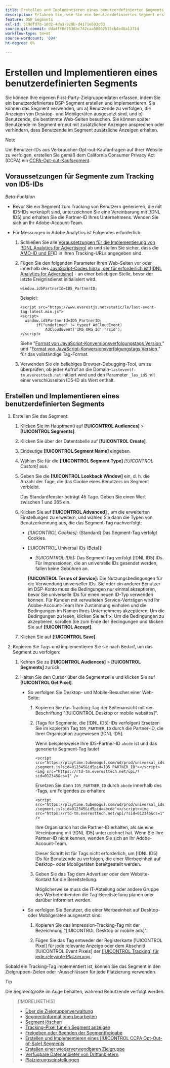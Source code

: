 ```yaml
---
title: Erstellen und Implementieren eines benutzerdefinierten Segments
description: Erfahren Sie, wie Sie ein benutzerdefiniertes Segment erstellen und implementieren, um Benutzer zu verfolgen, die Anzeigen oder Benutzern ausgesetzt sind, die Ihre Web-Seiten besuchen.
feature: DSP Segments
exl-id: 3190fd78-18d2-4da3-920b-d4171e693c03
source-git-commit: dda4ff8e7538bc742caa50862575cb4e46a1371d
workflow-type: tm+mt
source-wordcount: '694'
ht-degree: 0%

---
```


# Erstellen und Implementieren eines benutzerdefinierten Segments

Sie können Ihre eigenen First-Party-Zielgruppendaten erfassen, indem Sie ein benutzerdefiniertes DSP-Segment erstellen und implementieren. Sie können das Segment verwenden, um a) Benutzende zu verfolgen, die Anzeigen von Desktop- und Mobilgeräten ausgesetzt sind, und b) Benutzende, die bestimmte Web-Seiten besuchen. Sie können später Benutzende im Segment erneut mit zusätzlichen Anzeigen ansprechen oder verhindern, dass Benutzende im Segment zusätzliche Anzeigen erhalten.

>[!NOTE]
>
>Um Benutzer-IDs aus Verbraucher-Opt-out-Kaufanfragen auf Ihrer Website zu verfolgen, erstellen Sie gemäß dem California Consumer Privacy Act (CCPA) ein [CCPA-Opt-out-Kaufsegment](ccpa-opt-out-segment-create.md).

## Voraussetzungen für Segmente zum Tracking von ID5-IDs

*Beta-Funktion*

* Bevor Sie ein Segment zum Tracking von Benutzern generieren, die mit ID5-IDs verknüpft sind, unterzeichnen Sie eine Vereinbarung mit [!DNL ID5] und erhalten Sie die Partner-ID Ihres Unternehmens. Wenden Sie sich an Ihr Adobe-Account-Team.

* Für Messungen in Adobe Analytics ist Folgendes erforderlich:

   1. Schließen Sie alle [Voraussetzungen für die Implementierung von  [!DNL Analytics for Advertising]](/help/integrations/analytics/prerequisites.md) ab und stellen Sie sicher, dass die [AMO-ID und EF](/help/integrations/analytics/ids.md)ID in Ihren Tracking-URLs angegeben sind.

   1. Fügen Sie den folgenden Parameter Ihren Web-Seiten vor oder innerhalb des [JavaScript-Codes hinzu, der für erforderlich ist [!DNL Analytics for Advertising]](/help/integrations/analytics/javascript.md) - an einer beliebigen Stelle, bevor der letzte Ereignisdienst initialisiert wird.

      ```window.id5PartnerId=ID5_PartnerID;```

      Beispiel:

      ```
      <script src="https://www.everestjs.net/static/le/last-event-tag-latest.min.js">
      <script>
        window.id5PartnerId=ID5_PartnerID;
             if("undefined" != typeof AdCloudEvent)
                 AdCloudEvent('IMS ORG Id','rsid');
      </script>
      ```

      Siehe &quot;[Format von JavaScript-Konversionsverfolgungstags Version ](/help/search-social-commerce/tracking/format-conversion-tag-jsv3.md)&quot; und &quot;[Format von JavaScript-Konversionsverfolgungstags Version ](/help/search-social-commerce/tracking/format-conversion-tag-jsv2.md)&quot; für das vollständige Tag-Format.

   1. Verwenden Sie ein beliebiges Browser-Debugging-Tool, um zu überprüfen, ob jeder Aufruf an die Domain-`lasteventf-tm.everesttech.net` initiiert wird und den Parameter `_les_id5` mit einer verschlüsselten ID5-ID als Wert enthält.

## Erstellen und Implementieren eines benutzerdefinierten Segments

1. Erstellen Sie das Segment:

   1. Klicken Sie im Hauptmenü auf **[!UICONTROL Audiences]** > **[!UICONTROL Segments]**.

   1. Klicken Sie über der Datentabelle auf **[!UICONTROL Create]**.

   1. Eindeutige **[!UICONTROL Segment Name]** eingeben.

   1. Wählen Sie für die **[!UICONTROL Segment Type]** *[!UICONTROL Custom]* aus.

   1. Geben Sie die **[!UICONTROL Lookback Window]** ein, d. h. die Anzahl der Tage, die das Cookie eines Benutzers im Segment verbleibt.

      Das Standardfenster beträgt 45 Tage. Geben Sie einen Wert zwischen 1 und 365 ein.

   1. Klicken Sie auf **[!UICONTROL Advanced]** , um die erweiterten Einstellungen zu erweitern, und wählen Sie dann die Typen von Benutzerkennung aus, die das Segment-Tag nachverfolgt:

      * *[!UICONTROL Cookies]:* (Standard) Das Segment-Tag verfolgt Cookies.

      * [!UICONTROL Universal IDs (Beta)]:

         * *[!UICONTROL ID5]:* Das Segment-Tag verfolgt [!DNL ID5] IDs. Für Impressionen, die an universelle IDs gesendet werden, fallen keine Gebühren an.

        **[!UICONTROL Terms of Service]:** Die Nutzungsbedingungen für die Verwendung universeller IDs. Sie oder ein anderer Benutzer im DSP-Konto muss die Bedingungen nur einmal akzeptieren, bevor Sie universelle IDs für einen neuen ID-Typ verwenden können. Für Kunden mit verwalteten Service-Verträgen wird Ihr Adobe-Account-Team Ihre Zustimmung einholen und die Bedingungen im Namen Ihres Unternehmens akzeptieren. Um die Bedingungen zu lesen, klicken Sie auf **>**. Um die Bedingungen zu akzeptieren, scrollen Sie zum Ende der Bedingungen und klicken Sie auf **[!UICONTROL Accept]**.

   1. Klicken Sie auf **[!UICONTROL Save]**.

1. Kopieren Sie Tags und implementieren Sie sie nach Bedarf, um das Segment zu verfolgen:

   1. Kehren Sie zu **[!UICONTROL Audiences]** > **[!UICONTROL Segments]** zurück.

   1. Halten Sie den Cursor über die Segmentzeile und klicken Sie auf **[!UICONTROL Get Pixel]**.

      * So verfolgen Sie Desktop- und Mobile-Besucher einer Web-Seite:

         1. Kopieren Sie das Tracking-Tag der Seitenansicht mit der Beschriftung &quot;[!UICONTROL Desktop or mobile websites]&quot;.

         1. (Tags für Segmente, die [!DNL ID5]-IDs verfolgen) Ersetzen Sie im kopierten Tag `ID5_PARTNER_ID` durch die Partner-ID, die Ihrer Organisation zugewiesen [!DNL ID5].

            Wenn beispielsweise Ihre ID5-Partner-ID `abcde` ist und das generierte Segment-Tag lautet

            ```<script src="https://playtime.tubemogul.com/ud/prod/universal_ids/segment.js?sid=012345&id5pid=ID5_PARTNER_ID"></script><img src="https://rtd-tm.everesttech.net/upi/?sid=012345&cs=1" />```

            Ersetzen Sie dann `ID5_PARTNER_ID` durch `abcde` innerhalb des -Tags, um Folgendes zu erhalten:

            ```<script src="https://playtime.tubemogul.com/ud/prod/universal_ids/segment.js?sid=012345&id5pid=abcde"></script><img src="https://rtd-tm.everesttech.net/upi/?sid=012345&cs=1" />```

            Ihre Organisation hat die Partner-ID erhalten, als sie eine Vereinbarung mit [!DNL ID5] unterzeichnet hat. Wenn Sie Ihre Partner-ID nicht kennen, wenden Sie sich an Ihr Adobe-Account-Team.

            Dieser Schritt ist für Tags nicht erforderlich, um [!DNL ID5] IDs für Benutzende zu verfolgen, die einer Werbeeinheit auf Desktop- oder Mobilgeräten bereitgestellt werden.

         1. Geben Sie das Tag dem Advertiser oder dem Website-Kontakt für die Bereitstellung.

            Möglicherweise muss die IT-Abteilung oder andere Gruppe des Werbetreibenden die Tag-Bereitstellung planen oder darüber informiert werden.

      * So verfolgen Sie Benutzer, die einer Werbeeinheit auf Desktop- oder Mobilgeräten ausgesetzt sind:

         1. Kopieren Sie das Impression-Tracking-Tag mit der Bezeichnung &quot;[!UICONTROL Desktop or mobile ads]&quot;.

         1. Fügen Sie das Tag entweder der Registerkarte [!UICONTROL Pixel] für jede relevante Anzeige oder dem Abschnitt [!UICONTROL Event Pixels] der [[!UICONTROL Tracking] für jede relevante Platzierung ](/help/dsp/campaign-management/placements/placement-settings.md#placement-tracking).

Sobald ein Tracking-Tag implementiert ist, können Sie das Segment in den Zielgruppen-Zielen oder -Ausschlüssen für jede Platzierung verwenden.

>[!TIP]
>
>Die Segmentgröße im Auge behalten, während Benutzende verfolgt werden.

>[!MORELIKETHIS]
>
>* [Über die Zielgruppenverwaltung](audience-about.md)
>* [Segmentinformationen bearbeiten](segment-edit.md)
>* [Segment löschen](segment-delete.md)
>* [Tracking-Pixel für ein Segment anzeigen](segment-view-pixels.md)
>* [Freigeben oder Beenden der Segmentfreigabe](segment-share.md)
>* [Erstellen und Implementieren eines [!UICONTROL CCPA Opt-Out-of-Sale] Segments](ccpa-opt-out-segment-create.md)
>* [Erstellen einer wiederverwendbaren Zielgruppe](reusable-audience-create.md)
>* [Verfügbare Datenanbieter von Drittanbietern](third-party-data-providers.md)
>* [Platzierungseinstellungen](/help/dsp/campaign-management/placements/placement-settings.md)
